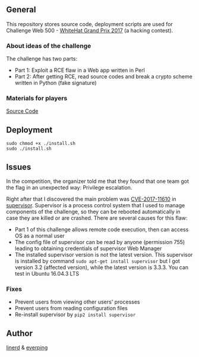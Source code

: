 ## General
This repository stores source code, deployment scripts are used for Challenge Web 500 - [WhiteHat Grand Prix 2017](https://ctftime.org/event/543) (a hacking contest).

### About ideas of the challenge
The challenge has two parts:
- Part 1: Exploit a RCE flaw in a Web app written in Perl
- Part 2: After getting RCE, read source codes and break a crypto scheme written in Python (fake signature)

### Materials for players
 [Source Code](problem/src_009c5f7151bd16d9565da90324d6e12ca4d84550.zip)

## Deployment
```shell
sudo chmod +x ./install.sh
sudo ./install.sh
```

## Issues
In the competition, the organizer told me that they found that one team got the flag in an unexpected way: Privilege escalation.

Right after that I discovered the main problem was [CVE-2017-11610](https://github.com/Supervisor/supervisor/issues/964) in [supervisor](http://supervisord.org/). Supervisor is a process control system that I used to manage components of the challenge, so they can be rebooted automatically in case they are killed or are crashed. There are several causes for this flaw:
- Part 1 of this challenge allows remote code execution, then can access OS as a normal user
- The config file of supervisor can be read by anyone (permission 755) leading to obtaining credentials of supervisor Web Manager
- The installed supervisor version is not the latest version. This supervisor is installed by command `sudo apt-get install supervisor` but I got version 3.2 (affected version), while the latest version is 3.3.3. You can test in Ubuntu 16.04.3 LTS

### Fixes 
- Prevent users from viewing other users' processes
- Prevent users from reading configuration files
- Re-install supervisor by `pip2 install supervisor`

## Author 
[linerd](https://github.com/linerd0196) & [everping](https://twitter.com/everping)
